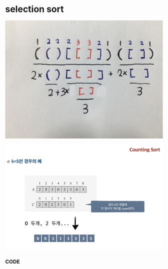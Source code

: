 # selection sort



![](../.gitbook/assets/image%20%2873%29.png)

![](../.gitbook/assets/image%20%2866%29.png)

### CODE

```text

```

